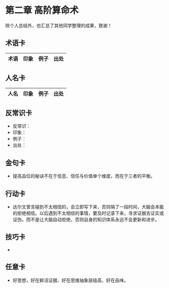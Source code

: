 # 第二章 高阶算命术
除个人总结外，也汇总了其他同学整理的成果，致谢！
## 术语卡
|术语|印象|例子|出处|
|:---:|---|---|---|

## 人名卡
|人名|印象|例子|出处|
|:---:|---|---|---|

## 反常识卡
- 反常识：
- 印象：
- 例子：
- 出处：

## 金句卡
- 提高品位的秘诀不在于信息、信任与价值单个维度，而在于三者的平衡。

## 行动卡
- 达尔文曾言碰到不太相信的，会立即写下来，否则隔了一段时间，大脑会本能的拒绝相信。以后遇到不太相信的事情，要及时记录下来，寻求证据去证实或证伪，而不是让大脑自动拒绝，否则自身的知识体系永远不会更新和进步。

## 技巧卡
- 

## 任意卡
- 好思想，好在鲜活证据、好在思维抽象层级高、好在品味。
